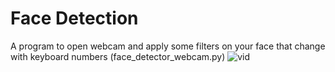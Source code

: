 # Face Detection
A program to open webcam and apply some filters on your face that change with keyboard numbers (face_detector_webcam.py)
![vid](output\output.gif)